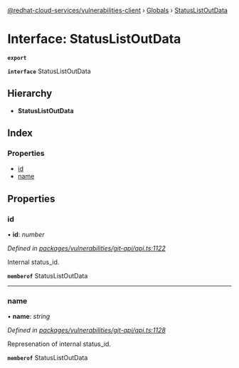 [@redhat-cloud-services/vulnerabilities-client](../README.md) › [Globals](../globals.md) › [StatusListOutData](statuslistoutdata.md)

# Interface: StatusListOutData

**`export`** 

**`interface`** StatusListOutData

## Hierarchy

* **StatusListOutData**

## Index

### Properties

* [id](statuslistoutdata.md#id)
* [name](statuslistoutdata.md#name)

## Properties

###  id

• **id**: *number*

*Defined in [packages/vulnerabilities/git-api/api.ts:1122](https://github.com/RedHatInsights/javascript-clients/blob/master/packages/vulnerabilities/git-api/api.ts#L1122)*

Internal status_id.

**`memberof`** StatusListOutData

___

###  name

• **name**: *string*

*Defined in [packages/vulnerabilities/git-api/api.ts:1128](https://github.com/RedHatInsights/javascript-clients/blob/master/packages/vulnerabilities/git-api/api.ts#L1128)*

Represenation of internal status_id.

**`memberof`** StatusListOutData
